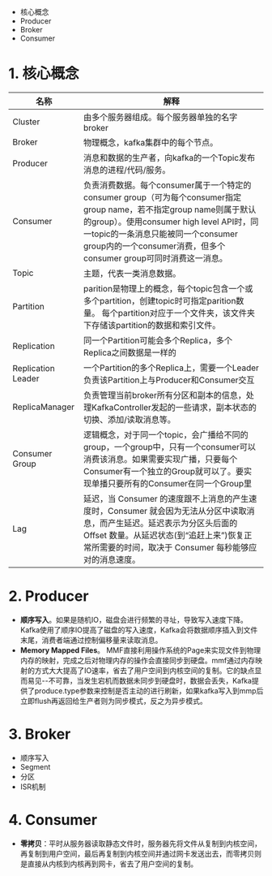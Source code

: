 * 核心概念
* Producer
* Broker
* Consumer

# 1. 核心概念

名称|解释
--|--
Cluster|由多个服务器组成。每个服务器单独的名字broker
Broker|物理概念，kafka集群中的每个节点。
Producer|消息和数据的生产者，向kafka的一个Topic发布消息的进程/代码/服务。
Consumer|负责消费数据。每个consumer属于一个特定的consumer group（可为每个consumer指定group name，若不指定group name则属于默认的group）。使用consumer high level API时，同一topic的一条消息只能被同一个consumer group内的一个consumer消费，但多个consumer group可同时消费这一消息。
Topic|主题，代表一类消息数据。
Partition|parition是物理上的概念，每个topic包含一个或多个partition，创建topic时可指定parition数量。  每个partition对应于一个文件夹，该文件夹下存储该partition的数据和索引文件。
Replication|同一个Partition可能会多个Replica，多个Replica之间数据是一样的
Replication Leader|一个Partition的多个Replica上，需要一个Leader负责该Partition上与Producer和Consumer交互
ReplicaManager|负责管理当前broker所有分区和副本的信息，处理KafkaController发起的一些请求，副本状态的切换、添加/读取消息等。
Consumer Group|逻辑概念，对于同一个topic，会广播给不同的group，一个group中，只有一个consumer可以消费该消息。如果需要实现广播，只要每个Consumer有一个独立的Group就可以了。要实现单播只要所有的Consumer在同一个Group里
Lag|延迟，当 Consumer 的速度跟不上消息的产生速度时，Consumer 就会因为无法从分区中读取消息，而产生延迟。延迟表示为分区头后面的 Offset 数量。从延迟状态(到“追赶上来”)恢复正常所需要的时间，取决于 Consumer 每秒能够应对的消息速度。

# 2. Producer

* **顺序写入**。如果是随机IO，磁盘会进行频繁的寻址，导致写入速度下降。Kafka使用了顺序IO提高了磁盘的写入速度，Kafka会将数据顺序插入到文件末尾，消费者端通过控制偏移量来读取消息。
* **Memory Mapped Files**。
MMF直接利用操作系统的Page来实现文件到物理内存的映射，完成之后对物理内存的操作会直接同步到硬盘。mmf通过内存映射的方式大大提高了IO速率，省去了用户空间到内核空间的复制。它的缺点显而易见--不可靠，当发生宕机而数据未同步到硬盘时，数据会丢失，Kafka提供了produce.type参数来控制是否主动的进行刷新，如果kafka写入到mmp后立即flush再返回给生产者则为同步模式，反之为异步模式。

# 3. Broker

* 顺序写入
* Segment
* 分区
* ISR机制

# 4. Consumer

* **零拷贝**：平时从服务器读取静态文件时，服务器先将文件从复制到内核空间，再复制到用户空间，最后再复制到内核空间并通过网卡发送出去，而零拷贝则是直接从内核到内核再到网卡，省去了用户空间的复制。
